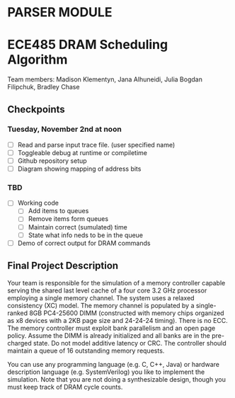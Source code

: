 # PARSER MODULE



# ECE485 DRAM Scheduling Algorithm
Team members: Madison Klementyn, Jana Alhuneidi, Julia Bogdan Filipchuk, Bradley Chase

## Checkpoints
### Tuesday, November 2nd at noon
- [ ] Read and parse input trace file. (user specified name)
- [ ] Toggleable debug at runtime or compiletime
- [ ] Github repository setup
- [ ] Diagram showing mapping of address bits

### TBD
- [ ] Working code
  - [ ] Add items to queues
  - [ ] Remove items form queues
  - [ ] Maintain correct (sumulated) time
  - [ ] State what info neds to be in the queue
- [ ] Demo of correct output for DRAM commands

## Final Project Description

Your team is responsible for the simulation of a memory controller capable serving the
shared last level cache of a four core 3.2 GHz processor employing a single memory
channel. The system uses a relaxed consistency (XC) model. The memory channel is
populated by a single-ranked 8GB PC4-25600 DIMM (constructed with memory chips
organized as x8 devices with a 2KB page size and 24-24-24 timing). There is no ECC.
The memory controller must exploit bank parallelism and an open page policy. Assume
the DIMM is already initialized and all banks are in the pre-charged state. Do not model
additive latency or CRC. The controller should maintain a queue of 16 outstanding
memory requests.

You can use any programming language (e.g. C, C++, Java) or hardware description
language (e.g. SystemVerilog) you like to implement the simulation. Note that you are
not doing a synthesizable design, though you must keep track of DRAM cycle counts. 
